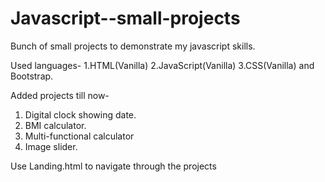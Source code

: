 # Javascript--small-projects

Bunch of small projects to demonstrate my javascript skills.

Used languages- 
1.HTML(Vanilla)
2.JavaScript(Vanilla)
3.CSS(Vanilla) and Bootstrap.

Added projects till now-
1. Digital clock showing date. 
2. BMI calculator.
3. Multi-functional calculator
4. Image slider. 

Use Landing.html to navigate through the projects
